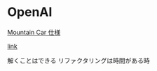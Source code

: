 # OpenAI
[Mountain Car 仕様](https://github.com/openai/gym/wiki/MountainCar-v0)

[link](https://github.com/shunyooo/openaigym)

解くことはできる
リファクタリングは時間がある時
